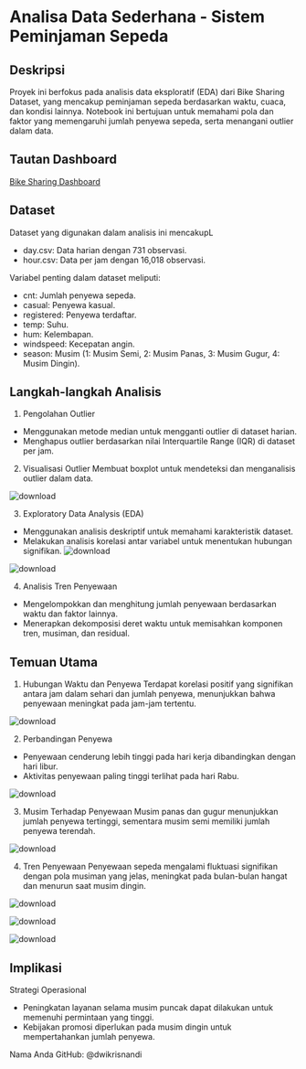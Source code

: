 # Analisa Data Sederhana - Sistem Peminjaman Sepeda

## Deskripsi
Proyek ini berfokus pada analisis data eksploratif (EDA) dari Bike Sharing Dataset, yang mencakup peminjaman sepeda berdasarkan waktu, cuaca, dan kondisi lainnya. Notebook ini bertujuan untuk memahami pola dan faktor yang memengaruhi jumlah penyewa sepeda, serta menangani outlier dalam data.

## Tautan Dashboard
[Bike Sharing Dashboard](https://bike-sharing-u9bns7byrx9t2tsxmb2tbj.streamlit.app)

## Dataset
Dataset yang digunakan dalam analisis ini mencakupL
* day.csv: Data harian dengan 731 observasi.
* hour.csv: Data per jam dengan 16,018 observasi.

Variabel penting dalam dataset meliputi:
* cnt: Jumlah penyewa sepeda.
* casual: Penyewa kasual.
* registered: Penyewa terdaftar.
* temp: Suhu.
* hum: Kelembapan.
* windspeed: Kecepatan angin.
* season: Musim (1: Musim Semi, 2: Musim Panas, 3: Musim Gugur, 4: Musim Dingin).

## Langkah-langkah Analisis
1. Pengolahan Outlier
  * Menggunakan metode median untuk mengganti outlier di dataset harian.
  * Menghapus outlier berdasarkan nilai Interquartile Range (IQR) di dataset per jam.

2. Visualisasi Outlier
  Membuat boxplot untuk mendeteksi dan menganalisis outlier dalam data.

![download](https://github.com/user-attachments/assets/8e6d74d6-4345-4cf7-bbbd-e44ddd54f281)


3. Exploratory Data Analysis (EDA)
  * Menggunakan analisis deskriptif untuk memahami karakteristik dataset.
  * Melakukan analisis korelasi antar variabel untuk menentukan hubungan signifikan.
![download](https://github.com/user-attachments/assets/5c7256a3-298c-4872-9ff4-94e386675ff7)

![download](https://github.com/user-attachments/assets/651043de-52d6-4524-b028-4a4193c2202c)


4. Analisis Tren Penyewaan
  * Mengelompokkan dan menghitung jumlah penyewaan berdasarkan waktu dan faktor lainnya.
  * Menerapkan dekomposisi deret waktu untuk memisahkan komponen tren, musiman, dan residual.

## Temuan Utama
1. Hubungan Waktu dan Penyewa
  Terdapat korelasi positif yang signifikan antara jam dalam sehari dan jumlah penyewa, menunjukkan bahwa penyewaan meningkat pada jam-jam tertentu.

![download](https://github.com/user-attachments/assets/964c28e0-cf73-47c6-bba9-1a2ccb03098b)

2. Perbandingan Penyewa
  * Penyewaan cenderung lebih tinggi pada hari kerja dibandingkan dengan hari libur.
  * Aktivitas penyewaan paling tinggi terlihat pada hari Rabu.

![download](https://github.com/user-attachments/assets/289d5709-e5c8-42ba-bb69-b9c122a00e63)

3. Musim Terhadap Penyewaan
  Musim panas dan gugur menunjukkan jumlah penyewa tertinggi, sementara musim semi memiliki jumlah penyewa terendah.

![download](https://github.com/user-attachments/assets/1c354a4d-783b-44f2-ae87-2c8f02e7b518)

4. Tren Penyewaan
  Penyewaan sepeda mengalami fluktuasi signifikan dengan pola musiman yang jelas, meningkat pada bulan-bulan hangat dan menurun saat musim dingin.

![download](https://github.com/user-attachments/assets/e89c868f-312a-4a20-9090-25cbaf54b9c2)

![download](https://github.com/user-attachments/assets/4947dd89-2604-4290-a977-1c3e07ffe391)

![download](https://github.com/user-attachments/assets/2d3d176b-dd68-4e6d-bf38-0a18c009614f)

## Implikasi
Strategi Operasional
  * Peningkatan layanan selama musim puncak dapat dilakukan untuk memenuhi permintaan yang tinggi.
  * Kebijakan promosi diperlukan pada musim dingin untuk mempertahankan jumlah penyewa.


Nama Anda
GitHub: @dwikrisnandi

